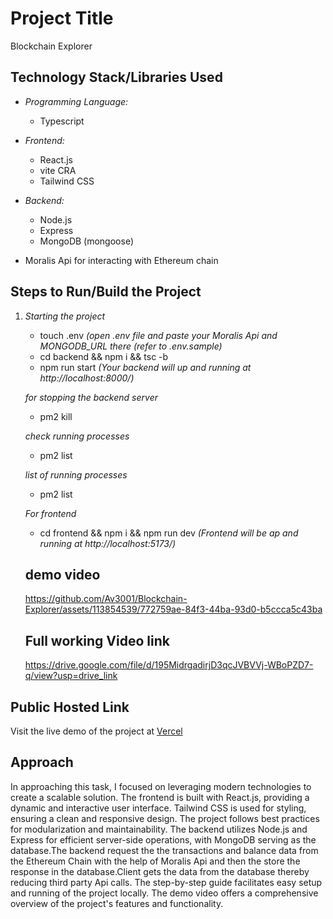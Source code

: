 # Project Title

Blockchain Explorer

## Technology Stack/Libraries Used
 
- *Programming Language:*
    - Typescript
- *Frontend:*
  - React.js
  - vite CRA
  - Tailwind CSS

- *Backend:*
  - Node.js
  - Express 
  - MongoDB (mongoose)

- Moralis Api for interacting with Ethereum chain  

## Steps to Run/Build the Project

1. *Starting the project*
   
   - touch .env
     *(open .env file and paste your Moralis Api and MONGODB_URL there (refer to  .env.sample)*   
   - cd backend && npm i && tsc -b
   - npm run start
      *(Your backend will up and running at http://localhost:8000/)*
    
   *for stopping the backend server*
   - pm2 kill

   *check running processes*
   - pm2 list

    *list of running processes*
   - pm2 list

   *For frontend*
   - cd frontend && npm i && npm run dev
      *(Frontend will be ap and running at http://localhost:5173/)*

   ## demo video
   https://github.com/Av3001/Blockchain-Explorer/assets/113854539/772759ae-84f3-44ba-93d0-b5ccca5c43ba


   ## Full working Video link
    https://drive.google.com/file/d/195MidrgadirjD3qcJVBVVj-WBoPZD7-q/view?usp=drive_link



## Public Hosted Link

Visit the live demo of the project at [Vercel]() 

## Approach

In approaching this task, I focused on leveraging modern technologies to create a scalable solution. The frontend is built with React.js, providing a dynamic and interactive user interface. Tailwind CSS is used for styling, ensuring a clean and responsive design. The project follows best practices for modularization and maintainability. The backend utilizes Node.js and Express for efficient server-side operations, with MongoDB serving as the database.The backend request the the transactions and balance data from the Ethereum Chain with the help of Moralis Api and then the store the response in the database.Client gets the data from the database thereby reducing third party Api calls.  The step-by-step guide facilitates easy setup and running of the project locally. The demo video offers a comprehensive overview of the project's features and functionality.
